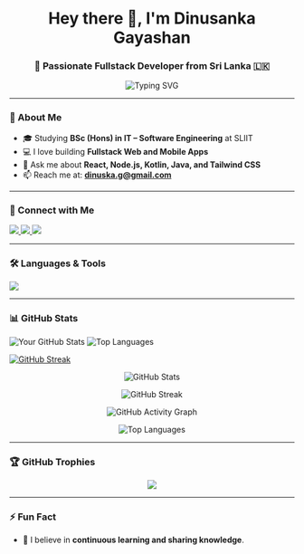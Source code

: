 <h1 align="center">Hey there 👋, I'm Dinusanka Gayashan</h1>
<h3 align="center">🚀 Passionate Fullstack Developer from Sri Lanka 🇱🇰</h3>

<p align="center">
  <img src="https://readme-typing-svg.demolab.com?font=Fira+Code&pause=1000&center=true&vCenter=true&width=435&lines=Fullstack+Developer;Open+Source+Contributor;Tech+Explorer;Lifelong+Learner" alt="Typing SVG" />
</p>

---

### 🌱 About Me
- 🎓 Studying **BSc (Hons) in IT – Software Engineering** at SLIIT  
- 💻 I love building **Fullstack Web and Mobile Apps**  
- 💬 Ask me about **React, Node.js, Kotlin, Java, and Tailwind CSS**  
- 📫 Reach me at: **dinuska.g@gmail.com**  


---

### 🔗 Connect with Me

<p align="left">
  <a href="https://www.linkedin.com/in/dinusanka-gayashan-6962202ab/" target="_blank">
    <img src="https://img.shields.io/badge/LinkedIn-blue?style=for-the-badge&logo=linkedin" />
  </a>
  <a href="https://github.com/dinusanka" target="_blank">
    <img src="https://img.shields.io/badge/GitHub-black?style=for-the-badge&logo=github" />
  </a>
  <a href="https://instagram.com/dinusanka_gayashan" target="_blank">
    <img src="https://img.shields.io/badge/Instagram-E4405F?style=for-the-badge&logo=instagram&logoColor=white" />
  </a>
</p>

---

### 🛠️ Languages & Tools

<p align="left">
  <img src="https://skillicons.dev/icons?i=react,nextjs,nodejs,java,kotlin,js,ts,mongodb,mysql,androidstudio,figma,git,tailwind,python,c,cpp" />
</p>

---

### 📊 GitHub Stats

 

![Your GitHub Stats](https://github-readme-stats.vercel.app/api?username=dinusanka&show_icons=true&theme=dark&count_private=true)
![Top Languages](https://github-readme-stats.vercel.app/api/top-langs/?username=dinusanka&layout=compact&theme=dark)

[![GitHub Streak](https://streak-stats.demolab.com?user=dinusanka&theme=dark&border_radius=5)](https://git.io/streak-stats)

<p align="center">
  <img src="https://github-readme-stats.vercel.app/api?username=dinusanka&show_icons=true&theme=gruvbox_light&hide_title=true" alt="GitHub Stats" />
</p>

<p align="center">
  <img src="https://github-readme-streak-stats.herokuapp.com/?user=dinusanka&theme=green-nur" alt="GitHub Streak" />
</p>

<p align="center">
  <img src="https://github-readme-activity-graph.cyclic.app/graph?username=dinusanka&theme=github" alt="GitHub Activity Graph" />
</p>

<p align="center">
  <img src="https://github-readme-stats.vercel.app/api/top-langs/?username=dinusanka&layout=compact&theme=gruvbox_light" alt="Top Languages" />
</p>

---

### 🏆 GitHub Trophies

<p align="center">
  <img src="https://github-profile-trophy.vercel.app/?username=dinusanka&theme=radical&no-bg=true&margin-w=15" />
</p>

---

### ⚡ Fun Fact
- 🌟 I believe in **continuous learning and sharing knowledge**.
